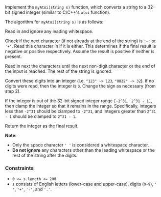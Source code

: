Implement the `myAtoi(string s)` function, 
which converts a string to a 32-bit signed 
integer (similar to C/C++'s `atoi` function).

The algorithm for `myAtoi(string s)` is as follows:

Read in and ignore any leading whitespace.

Check if the next character (if not already at 
the end of the string) is `'-'` or `'+'`. 
Read this character in if it is either. 
This determines if the final result is 
negative or positive respectively. 
Assume the result is positive if neither is present.

Read in next the characters until the next 
non-digit character or the end of the input 
is reached. The rest of the string is ignored.

Convert these digits into an integer 
(i.e. `"123" -> 123`, `"0032" -> 32`). 
If no digits were read, then the integer is `0`.
Change the sign as necessary (from step 2).

If the integer is out of the 32-bit
signed integer range `[-2^31, 2^31 - 1]`, 
then clamp the integer so that it remains in the range. 
Specifically, integers less than `-2^31` should
be clamped to `-2^31`, and integers greater
than `2^31 - 1` should be clamped to `2^31 - 1`.

Return the integer as the final result.

**Note:**
* Only the space character `' '` is considered a whitespace character.
* **Do not ignore** any characters other than the leading whitespace or the rest of the string after the digits.


### Constraints
* `0 <= s.length <= 200`
* `s` consists of English letters (lower-case and upper-case), digits (`0-9`), `' '`, `'+'`, `'-'`, and `'.'`.